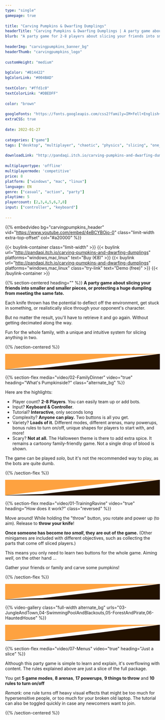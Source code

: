 ```yaml
---
type: "single"
gamepage: true

title: "Carving Pumpkins & Dwarfing Dumplings"
headerTitle: "Carving Pumpkins & Dwarfing Dumplings | A party game about slicing your friends into smaller and smaller pieces ... "
blurb: "A party game for 2-8 players about slicing your friends into smaller pieces, or preventing a huge dumpling from meeting the same fate."

headerImg: "carvingpumpkins_banner_bg"
headerThumb: "carvingpumpkins_logo"

customHeight: "medium"

bgColor: "#B14422"
bgColorLink: "#004BAD"

textColor: "#ffd1c0"
textColorLink: "#DBEDFF"

color: "brown"

googleFonts: "https://fonts.googleapis.com/css2?family=IM+Fell+English+SC&family=IM+Fell+English:ital@0;1&display=swap"
extraCSS: true

date: 2022-01-27

categories: ["game"]
tags: ["desktop", "multiplayer", "chaotic", "physics", "slicing", "one_week_game"]

downloadLink: "http://pandaqi.itch.io/carving-pumpkins-and-dwarfing-dumplings"

multiplayertype: 'offline'
multiplayermode: 'competitive'
price: 8
platform: ["windows", "mac", "linux"]
language: EN
genre: ["casual", "action", "party"]
playtime: 5
playercount: [2,3,4,5,6,7,8]
input: ["controller", "keyboard"]

---
```


{{% embedvideo bg="carvingpumpkins_header" vid="https://www.youtube.com/embed/4eBCYBOjo-0" class="limit-width extra-top-offset" col="#a20000" %}}

{{< buylink-container class="limit-width" >}}
{{< buylink url="http://pandaqi.itch.io/carving-pumpkins-and-dwarfing-dumplings" platforms="windows,mac,linux" text="Buy (&euro;8)" >}} 
{{< buylink url="http://pandaqi.itch.io/carving-pumpkins-and-dwarfing-dumplings" platforms="windows,mac,linux" class="try-link" text="Demo (free)" >}} 
{{< /buylink-container >}}

{{% section-centered heading="" %}}
**A party game about slicing your friends into smaller and smaller pieces, or protecting a huge dumpling from meeting the same fate.**

Each knife thrown has the potential to deflect off the environment, get stuck in something, or realistically slice through your opponent's character. 

But no matter the result, you'll have to retrieve it and go again. Without getting decimated along the way.

Fun for the whole family, with a unique and intuitive system for slicing anything in two.

{{% /section-centered %}}

<div class="big_slash">
	<img src="assets/big_slash.png" />
</div>

{{% section-flex media="video/02-FamilyDinner" video="true" heading="What's Pumpkinside?" class="alternate_bg" %}}

Here are the highlights:
* Player count? **2-8 Players**. You can easily team up or add bots.
* Input? **Keyboard & Controller**.
* Tutorial? **Interactive**, only seconds long
* Complexity? **Anyone can play.** Two buttons is all you get.
* Variety? **Loads  of it.** Different modes, different arenas, many powerups, bonus rules to turn on/off, unique shapes for players to start with, and more!
* Scary? **Not at all.** The Halloween theme is there to add extra spice. It remains a cartoony family-friendly game. Not a single drop of blood is shown.

The game can be played _solo_, but it's not the recommended way to play, as the bots are quite dumb. 

{{% /section-flex %}}

<div class="big_slash alternate_slash">
	<img src="assets/big_slash.png" />
</div>

{{% section-flex media="video/01-TrainingRavine" video="true" heading="How does it work?" class="reversed" %}}

Move around! While holding the "throw" button, you rotate and power up (to aim). Release to **throw your knife**!

**Once someone has become _too small_, they are out of the game.** (Other minigames are included with different objectives, such as collecting the parts that come off sliced players.)

This means you only need to learn two buttons for the whole game. Aiming _well_, on the other hand ...

Gather your friends or family and carve some pumpkins!

{{% /section-flex %}}

<div class="big_slash">
	<img src="assets/big_slash.png" />
</div>

{{% video-gallery class="full-width alternate_bg" urls="03-JungleAndTown,04-SwimmingPoolAndBlackouts,05-ForestAndPirate,06-HauntedHouse" %}}

<div class="big_slash alternate_slash">
	<img src="assets/big_slash.png" />
</div>

{{% section-flex media="video/07-Menus" video="true" heading="Just a slice" %}}

Although this party game is simple to learn and explain, it's overflowing with content. The rules explained above are just a slice of the full package.

You get **5 game modes**, **8 arenas**, **17 powerups**, **9 things to throw** and **10 rules to turn on/off**

_Remark_: one rule turns off heavy visual effects that might be too much for hypersensitive people, or too much for your broken old laptop. The tutorial can also be toggled quickly in case any newcomers want to join.

{{% /section-centered %}}